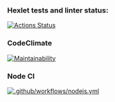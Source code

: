 ### Hexlet tests and linter status:
[![Actions Status](https://github.com/The-Kirill/frontend-project-lvl1/workflows/hexlet-check/badge.svg)](https://github.com/The-Kirill/frontend-project-lvl1/actions)
### CodeClimate
[![Maintainability](https://api.codeclimate.com/v1/badges/a99a88d28ad37a79dbf6/maintainability)](https://codeclimate.com/github/codeclimate/codeclimate/maintainability)
### Node CI
[![.github/workflows/nodejs.yml](https://github.com/The-Kirill/frontend-project-lvl1/actions/workflows/nodejs.yml/badge.svg)](https://github.com/The-Kirill/frontend-project-lvl1/actions/workflows/nodejs.yml)
